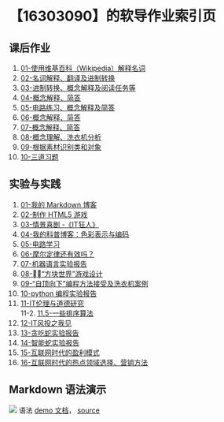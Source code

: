 # 【16303090】的软导作业索引页

## 课后作业

1. [01-使用维基百科（Wikipedia）解释名词](hw01)
2. [02-名词解释、翻译及进制转换](hw02)
3. [03-进制转换、概念解释及阅读任务等](hw03)
4. [04-概念解释、简答](hw04)
5. [05-电路练习、概念解释及简答](hw05)
6. [06-概念解释、简答](hw06)
7. [07-概念解释、简答](hw07)
8. [08-概念理解、洗衣机分析](hw08)
9. [09-根据素材识别类和对象](hw09)
10. [10-三道习题](hw10)


## 实验与实践

1. [01-我的 Markdown 博客](lab01)
2. [02-制作 HTML5 游戏](lab02)
3. [03-情景喜剧 -《IT狂人》](lab03)
4. [04-我的科普博客：色彩表示与编码](lab04)
5. [05-电路学习](lab05)
6. [06-摩尔定律还有效吗？](lab06)
7. [07-机器语言实验报告](lab07)
8. [08-“方块世界”游戏设计](lab08)
9. [09-“自顶向下”编程方法接受及洗衣机案例](lab09)
10. [10-python 编程实验报告](lab10)
11. [11-IT伦理与道德研究](lab11)<br>
11-2. [11.5-一些排序算法](lab11-2)
12. [12-IT风投之我见](lab12)
13. [13-贪吃蛇实验报告](lab13)
14. [14-智能蛇实验报告](lab14)
15. [15-互联网时代的盈利模式](lab15)
16. [16-互联网时代的热点领域选择、营销方法](lab16)


## Markdown 语法演示

![](images/exclamation.png) 语法 [demo 文档](demo)， [source](https://github.com/sysu-swi/homework/blob/gh-pages/demo.md)

